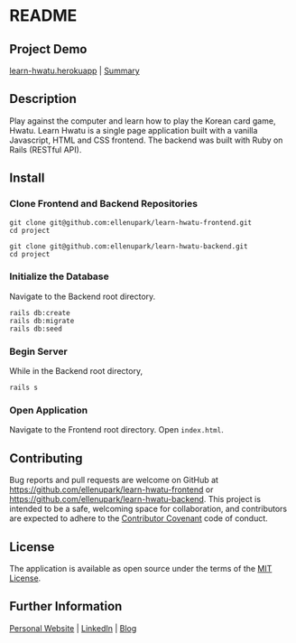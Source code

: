 # README

## Project Demo

[learn-hwatu.herokuapp](https://learn-hwatu.herokuapp.com/) | [Summary](https://www.youtube.com/watch?v=deORxiINv8I)

## Description

Play against the computer and learn how to play the Korean card game, Hwatu.
Learn Hwatu is a single page application built with a vanilla Javascript, HTML and CSS frontend.
The backend was built with Ruby on Rails (RESTful API).

## Install

### Clone Frontend and Backend Repositories

```shell
git clone git@github.com:ellenupark/learn-hwatu-frontend.git
cd project
```

```shell
git clone git@github.com:ellenupark/learn-hwatu-backend.git
cd project
```

### Initialize the Database

Navigate to the Backend root directory.

```shell
rails db:create 
rails db:migrate 
rails db:seed
```

### Begin Server

While in the Backend root directory,

```shell
rails s
```

### Open Application
Navigate to the Frontend root directory. Open `index.html`.

## Contributing
Bug reports and pull requests are welcome on GitHub at https://github.com/ellenupark/learn-hwatu-frontend or https://github.com/ellenupark/learn-hwatu-backend. This project is intended to be a safe, welcoming space for collaboration, and contributors are expected to adhere to the [Contributor Covenant](http://contributor-covenant.org) code of conduct.

## License

The application is available as open source under the terms of the [MIT License](https://opensource.org/licenses/MIT).

## Further Information
[Personal Website](https://ellenupark.github.io) | [LinkedIn](http://www.linkedin.com/in/ellenupark) | [Blog](https://ellen-park.medium.com/)

